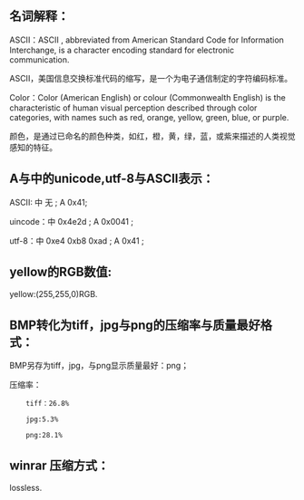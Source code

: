 ## 名词解释：

ASCII：ASCII , abbreviated from American Standard Code for Information Interchange, is a character encoding standard for electronic communication.

 ASCII，美国信息交换标准代码的缩写，是一个为电子通信制定的字符编码标准。

 Color：Color (American English) or colour (Commonwealth English) is the characteristic of human visual perception described through color categories, with names such as red, orange, yellow, green, blue, or purple.
 
  颜色，是通过已命名的颜色种类，如红，橙，黄，绿，蓝，或紫来描述的人类视觉感知的特征。


## A与中的unicode,utf-8与ASCII表示：

  ASCII:  中 无 ;  A 0x41; 
  
  uincode：中 0x4e2d   ; A 0x0041 ;
  
  utf-8：中 0xe4 0xb8 0xad   ;    A 0x41 ;
  
  
  
  ## yellow的RGB数值:


  yellow:(255,255,0)RGB.


  ## BMP转化为tiff，jpg与png的压缩率与质量最好格式：


  BMP另存为tiff，jpg，与png显示质量最好：png；
  
  压缩率： 

        tiff：26.8%

        jpg:5.3%

        png:28.1%

## winrar 压缩方式： 

lossless.